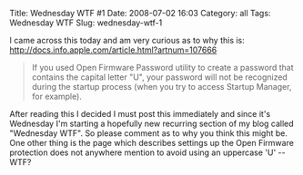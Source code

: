 Title: Wednesday WTF \#1
Date: 2008-07-02 16:03
Category: all
Tags: Wednesday WTF
Slug: wednesday-wtf-1

I came across this today and am very curious as to why this is:  
<http://docs.info.apple.com/article.html?artnum=107666>

> If you used Open Firmware Password utility to create a password that contains
> the capital letter "U", your password will not be recognized during the
> startup process (when you try to access Startup Manager, for example).

After reading this I decided I must post this immediately and since it's
Wednesday I'm starting a hopefully new recurring section of my blog called
"Wednesday WTF". So please comment as to why you think this might be. One other
thing is the page which describes settings up the Open Firmware protection does
not anywhere mention to avoid using an uppercase 'U' -- WTF?

